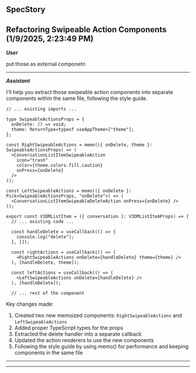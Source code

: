 ## SpecStory

## Refactoring Swipeable Action Components (1/9/2025, 2:23:49 PM)

_**User**_

put those as external componetn

---

_**Assistant**_

I'll help you extract those swipeable action components into separate components within the same file, following the style guide.

```typescript:features/conversation-list/components/conversation-list-item/V3DMListItem.tsx
// ... existing imports ...

type SwipeableActionsProps = {
  onDelete: () => void;
  theme: ReturnType<typeof useAppTheme>["theme"];
};

const RightSwipeableActions = memo(({ onDelete, theme }: SwipeableActionsProps) => (
  <ConversationListItemSwipeableAction
    icon="trash"
    color={theme.colors.fill.caution}
    onPress={onDelete}
  />
));

const LeftSwipeableActions = memo(({ onDelete }: Pick<SwipeableActionsProps, "onDelete">) => (
  <ConversationListItemSwipeableDeleteAction onPress={onDelete} />
));

export const V3DMListItem = ({ conversation }: V3DMListItemProps) => {
  // ... existing code ...

  const handleDelete = useCallback(() => {
    console.log("delete");
  }, []);

  const rightActions = useCallback(() => (
    <RightSwipeableActions onDelete={handleDelete} theme={theme} />
  ), [handleDelete, theme]);

  const leftActions = useCallback(() => (
    <LeftSwipeableActions onDelete={handleDelete} />
  ), [handleDelete]);

  // ... rest of the component
```

Key changes made:
1. Created two new memoized components: `RightSwipeableActions` and `LeftSwipeableActions`
2. Added proper TypeScript types for the props
3. Extracted the delete handler into a separate callback
4. Updated the action renderers to use the new components
5. Following the style guide by using memo() for performance and keeping components in the same file

---



---

